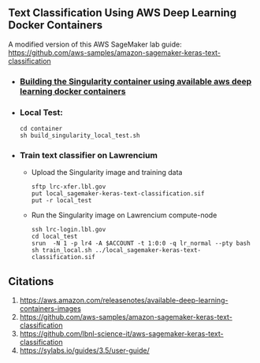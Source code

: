 ## Text Classification Using AWS Deep Learning Docker Containers

A modified version of this AWS SageMaker lab guide: https://github.com/aws-samples/amazon-sagemaker-keras-text-classification

* ### [Building the Singularity container using available aws deep learning docker containers](./singularity_docker.ipynb)  
* ### Local Test:
  ```shell
  cd container
  sh build_singularity_local_test.sh
  ```
* ### Train text classifier on Lawrencium
  * Upload the Singularity image and training data
    ```shell
    sftp lrc-xfer.lbl.gov
    put local_sagemaker-keras-text-classification.sif
    put -r local_test
    ```
  * Run the Singularity image on Lawrencium compute-node
    ```shell
    ssh lrc-login.lbl.gov
    cd local_test
    srun  -N 1 -p lr4 -A $ACCOUNT -t 1:0:0 -q lr_normal --pty bash
    sh train_local.sh ../local_sagemaker-keras-text-classification.sif
    ```

## Citations
1. https://aws.amazon.com/releasenotes/available-deep-learning-containers-images
1. https://github.com/aws-samples/amazon-sagemaker-keras-text-classification
1. https://github.com/lbnl-science-it/aws-sagemaker-keras-text-classification
1. https://sylabs.io/guides/3.5/user-guide/
